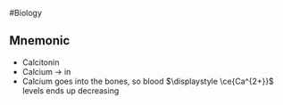 #Biology 
## Mnemonic
* Calcitonin
* Calcium -> in
* Calcium goes into the bones, so blood $\displaystyle \ce{Ca^{2+}}$ levels ends up decreasing